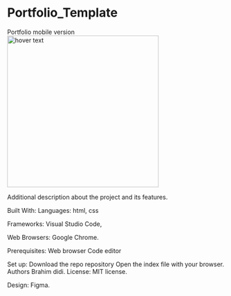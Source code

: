 # Portfolio_Template
Portfolio mobile version 
<img src="your_relative_path_here" width="350" title="hover text">




Additional description about the project and its features.

Built With:
Languages:   html, css

Frameworks: Visual Studio Code,

Web Browsers: Google Chrome.

Prerequisites:
Web browser 
Code editor

Set up:
Download the repo repository
Open the index file with your browser.
Authors
Brahim didi.
License:
MIT license.

Design: Figma.

